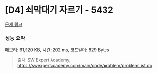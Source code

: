 # [D4] 쇠막대기 자르기 - 5432 

[문제 링크](https://swexpertacademy.com/main/code/problem/problemDetail.do?contestProbId=AWVl47b6DGMDFAXm) 

### 성능 요약

메모리: 61,920 KB, 시간: 202 ms, 코드길이: 829 Bytes



> 출처: SW Expert Academy, https://swexpertacademy.com/main/code/problem/problemList.do